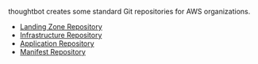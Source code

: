 thoughtbot creates some standard Git repositories for AWS organizations.

  - [Landing Zone
    Repository](../conventions-and-expectations/repository-conventions/landing-zone-repository.md)
  - [Infrastructure
    Repository](../conventions-and-expectations/repository-conventions/infrastructure-repository.md)
  - [Application
    Repository](../conventions-and-expectations/repository-conventions/application-repository.md)
  - [Manifest
    Repository](../conventions-and-expectations/repository-conventions/manifest-repository.md)
